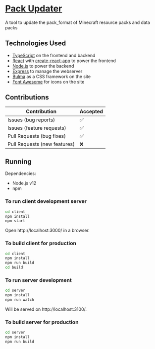 # [Pack Updater](https://packupdater.netlify.app/)

A tool to update the pack_format of Minecraft resource packs and data packs

## Technologies Used

-   [TypeScript](https://www.typescriptlang.org/) on the frontend and backend
-   [React](https://reactjs.org/) with [create-react-app](https://create-react-app.dev/) to power the frontend
-   [Node.js](https://nodejs.org/) to power the backend
-   [Express](https://expressjs.com/) to manage the webserver
-   [Bulma](https://bulma.io/) as a CSS framework on the site
-   [Font Awesome](https://fontawesome.com/) for icons on the site

## Contributions

| Contribution                 | Accepted |
| ---------------------------- | -------- |
| Issues (bug reports)         | ✅       |
| Issues (feature requests)    | ✅       |
| Pull Requests (bug fixes)    | ✅       |
| Pull Requests (new features) | ❌       |

## Running

Dependencies:

-   Node.js v12
-   npm

### To run client development server

```sh
cd client
npm install
npm start
```

Open http://localhost:3000/ in a browser.

### To build client for production

```sh
cd client
npm install
npm run build
cd build
```

### To run server development

```sh
cd server
npm install
npm run watch
```

Will be served on http://localhost:3100/.

### To build server for production

```sh
cd server
npm install
npm run build
```
